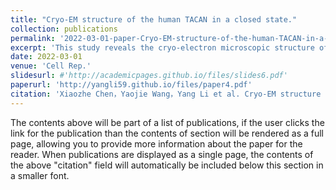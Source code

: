 ```yaml
---
title: "Cryo-EM structure of the human TACAN in a closed state."
collection: publications
permalink: '2022-03-01-paper-Cryo-EM-structure-of-the-human-TACAN-in-a-closed-state' #'https://www.cell.com/cell-reports/fulltext/S2211-1247(22)00172-3'
excerpt: 'This study reveals the cryo-electron microscopic structure of human TACAN (hTACAN), an ion channel-like protein potentially involved in sensing mechanical pain. hTACAN forms a dimer, with each protomer consisting of a transmembrane globular domain (TMD) and an intracellular domain (ICD). Molecular dynamics simulations indicate the presence of a putative ion conduction pore in each protomer. A single-point mutation at Met207 significantly increases membrane pressure-activated currents, and each hTACAN subunit binds one cholesterol molecule. These findings provide insights into the molecular assembly of hTACAN, suggesting that the wild-type protein is in a closed state.'
date: 2022-03-01
venue: 'Cell Rep.'
slidesurl: #'http://academicpages.github.io/files/slides6.pdf'
paperurl: 'http://yangli59.github.io/files/paper4.pdf'
citation: 'Xiaozhe Chen，Yaojie Wang，Yang Li et al. Cryo-EM structure of the human TACAN in a closed state. Cell Rep 2022, 38 (9): 110445. '
---
```


The contents above will be part of a list of publications, if the user clicks the link for the publication than the contents of section will be rendered as a full page, allowing you to provide more information about the paper for the reader. When publications are displayed as a single page, the contents of the above "citation" field will automatically be included below this section in a smaller font.
